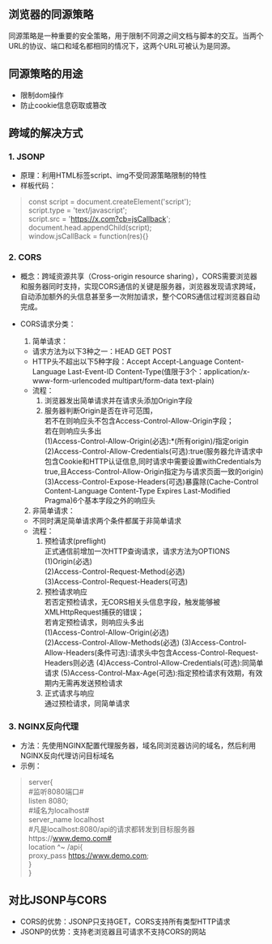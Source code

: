 ## 浏览器的同源策略
同源策略是一种重要的安全策略，用于限制不同源之间文档与脚本的交互。当两个URL的协议、端口和域名都相同的情况下，这两个URL可被认为是同源。

## 同源策略的用途
 * 限制dom操作
 * 防止cookie信息窃取或篡改

## 跨域的解决方式
 ### 1. JSONP
 * 原理：利用HTML标签script、img不受同源策略限制的特性
 * 样板代码：
 > const script = document.createElement('script');  
 > script.type = 'text/javascript';  
 > script.src = 'https://x.com?cb=jsCallback';  
 > document.head.appendChild(script);   
 > window.jsCallBack = function(res){} 

 ### 2. CORS
 * 概念：跨域资源共享（Cross-origin resource sharing），CORS需要浏览器和服务器同时支持，实现CORS通信的关键是服务器，浏览器发现请求跨域，自动添加额外的头信息甚至多一次附加请求，整个CORS通信过程浏览器自动完成。
 * CORS请求分类：
   1. 简单请求：  
   * 请求方法为以下3种之一：HEAD GET POST
   * HTTP头不超出以下5种字段：Accept Accept-Language Content-Language Last-Event-ID Content-Type(值限于3个：application/x-www-form-urlencoded multipart/form-data text-plain) 
   * 流程：  
     1. 浏览器发出简单请求并在请求头添加Origin字段
     2. 服务器判断Origin是否在许可范围，  
        若不在则响应头不包含Access-Control-Allow-Origin字段；  
        若在则响应头多出  
        (1)Access-Control-Allow-Origin(必选):*(所有origin)/指定origin   
        (2)Access-Control-Allow-Credentials(可选):true(服务器允许请求中包含Cookie和HTTP认证信息,同时请求中需要设置withCredentials为true,且Access-Control-Allow-Origin指定为与请求页面一致的origin)  
        (3)Access-Control-Expose-Headers(可选)暴露除(Cache-Control Content-Language Content-Type Expires Last-Modified Pragma)6个基本字段之外的响应头  
           
   2. 非简单请求： 
   * 不同时满足简单请求两个条件都属于非简单请求 
   * 流程：  
     1. 预检请求(preflight)  
        正式通信前增加一次HTTP查询请求，请求方法为OPTIONS  
        (1)Origin(必选)  
        (2)Access-Control-Request-Method(必选)  
        (3)Access-Control-Request-Headers(可选)  
     2. 预检请求响应   
        若否定预检请求，无CORS相关头信息字段，触发能够被XMLHttpRequest捕获的错误；  
        若肯定预检请求，则响应头多出  
        (1)Access-Control-Allow-Origin(必选)   
        (2)Access-Control-Allow-Methods(必选)
        (3)Access-Control-Allow-Headers(条件可选):请求头中包含Access-Control-Request-Headers则必选
        (4)Access-Control-Allow-Credentials(可选):同简单请求
        (5)Access-Control-Max-Age(可选):指定预检请求有效期，有效期内无需再发送预检请求  
     3. 正式请求与响应   
        通过预检请求，同简单请求  

 ### 3. NGINX反向代理
 * 方法：先使用NGINX配置代理服务器，域名同浏览器访问的域名，然后利用NGINX反向代理访问目标域名
 * 示例： 
 > server{  
 >   #监听8080端口#  
 >   listen 8080;  
 >   #域名为localhost#  
 >   server_name localhost  
 >   #凡是localhost:8080/api的请求都转发到目标服务器https://www.demo.com#  
 >   location ^~ /api{    
 >       proxy_pass https://www.demo.com;      
 >   }                  
 > }  

## 对比JSONP与CORS
 * CORS的优势：JSONP只支持GET，CORS支持所有类型HTTP请求
 * JSONP的优势：支持老浏览器且可请求不支持CORS的网站

